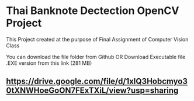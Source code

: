 # Thai Banknote Dectection OpenCV Project
This Project created at the purpose of Final Assignment of Computer Vision Class

You can download the file folder from Github
OR
Download Executable file .EXE version from this link (281 MB)
## https://drive.google.com/file/d/1xIQ3Hobcmyo30tXNWHoeGoON7FExTXiL/view?usp=sharing
